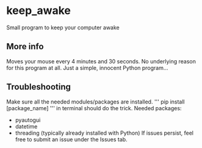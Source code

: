 # keep_awake
Small program to keep your computer awake

## More info
Moves your mouse every 4 minutes and 30 seconds. No underlying reason for this program at all. Just a simple, innocent Python program...

## Troubleshooting
Make sure all the needed modules/packages are installed. 
'''
pip install [package_name]
'''
in terminal should do the trick.
Needed packages:
* pyautogui
* datetime
* threading (typically already installed with Python)
If issues persist, feel free to submit an issue under the Issues tab.
